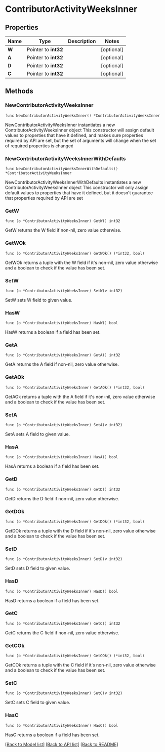 # ContributorActivityWeeksInner

## Properties

Name | Type | Description | Notes
------------ | ------------- | ------------- | -------------
**W** | Pointer to **int32** |  | [optional] 
**A** | Pointer to **int32** |  | [optional] 
**D** | Pointer to **int32** |  | [optional] 
**C** | Pointer to **int32** |  | [optional] 

## Methods

### NewContributorActivityWeeksInner

`func NewContributorActivityWeeksInner() *ContributorActivityWeeksInner`

NewContributorActivityWeeksInner instantiates a new ContributorActivityWeeksInner object
This constructor will assign default values to properties that have it defined,
and makes sure properties required by API are set, but the set of arguments
will change when the set of required properties is changed

### NewContributorActivityWeeksInnerWithDefaults

`func NewContributorActivityWeeksInnerWithDefaults() *ContributorActivityWeeksInner`

NewContributorActivityWeeksInnerWithDefaults instantiates a new ContributorActivityWeeksInner object
This constructor will only assign default values to properties that have it defined,
but it doesn't guarantee that properties required by API are set

### GetW

`func (o *ContributorActivityWeeksInner) GetW() int32`

GetW returns the W field if non-nil, zero value otherwise.

### GetWOk

`func (o *ContributorActivityWeeksInner) GetWOk() (*int32, bool)`

GetWOk returns a tuple with the W field if it's non-nil, zero value otherwise
and a boolean to check if the value has been set.

### SetW

`func (o *ContributorActivityWeeksInner) SetW(v int32)`

SetW sets W field to given value.

### HasW

`func (o *ContributorActivityWeeksInner) HasW() bool`

HasW returns a boolean if a field has been set.

### GetA

`func (o *ContributorActivityWeeksInner) GetA() int32`

GetA returns the A field if non-nil, zero value otherwise.

### GetAOk

`func (o *ContributorActivityWeeksInner) GetAOk() (*int32, bool)`

GetAOk returns a tuple with the A field if it's non-nil, zero value otherwise
and a boolean to check if the value has been set.

### SetA

`func (o *ContributorActivityWeeksInner) SetA(v int32)`

SetA sets A field to given value.

### HasA

`func (o *ContributorActivityWeeksInner) HasA() bool`

HasA returns a boolean if a field has been set.

### GetD

`func (o *ContributorActivityWeeksInner) GetD() int32`

GetD returns the D field if non-nil, zero value otherwise.

### GetDOk

`func (o *ContributorActivityWeeksInner) GetDOk() (*int32, bool)`

GetDOk returns a tuple with the D field if it's non-nil, zero value otherwise
and a boolean to check if the value has been set.

### SetD

`func (o *ContributorActivityWeeksInner) SetD(v int32)`

SetD sets D field to given value.

### HasD

`func (o *ContributorActivityWeeksInner) HasD() bool`

HasD returns a boolean if a field has been set.

### GetC

`func (o *ContributorActivityWeeksInner) GetC() int32`

GetC returns the C field if non-nil, zero value otherwise.

### GetCOk

`func (o *ContributorActivityWeeksInner) GetCOk() (*int32, bool)`

GetCOk returns a tuple with the C field if it's non-nil, zero value otherwise
and a boolean to check if the value has been set.

### SetC

`func (o *ContributorActivityWeeksInner) SetC(v int32)`

SetC sets C field to given value.

### HasC

`func (o *ContributorActivityWeeksInner) HasC() bool`

HasC returns a boolean if a field has been set.


[[Back to Model list]](../README.md#documentation-for-models) [[Back to API list]](../README.md#documentation-for-api-endpoints) [[Back to README]](../README.md)


